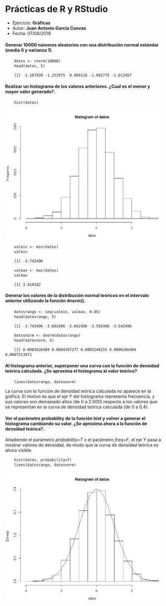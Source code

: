 # Prácticas de R y RStudio
- Ejercicio: **Gráficas**
- Autor: **Juan Antonio García Cuevas**
- Fecha: 07/06/2016

#### Generar 10000 números aleatorios con una distribución normal estándar (media 0 y varianza 1). 
```
	datos <- rnorm(10000)
	head(datos, 5)
```
```
	[1] -1.107828 -1.252975  0.989110 -1.092775 -1.012457
```

#### Realizar un histograma de los valores anteriores. ¿Cual es el menor y mayor valor generado?. 
```
	hist(datos)
```
![Histograma 1](images/Histograma1.PNG)	
```
	valmin <- min(datos)
	valmin
```
```
	[1] -3.742496
```
	
```
	valmax <- max(datos)
	valmax
```
```
	[1] 3.416182
```

#### Generar los valores de la distribución normal teóricos en el intervalo anterior utilizando la función dnorm(). 

```
	datosrango <- seq(valmin, valmax, 0.05)
	head(datosrango, 5)
```
```
	[1] -3.742496 -3.692496 -3.642496 -3.592496 -3.542496
```
	
```
	datosnorm <- dnorm(datosrango)
	head(datosnorm, 5)
```
```
	[1] 0.0003626489 0.0004367277 0.0005246255 0.0006286404 0.0007513971
```
	
#### Al histograma anterior, superponer una curva con la función de densidad teórica calculada. ¿Se aproxima el histograma al valor teórico? 
```
	lines(datosrango, datosnorm)
```

La curva con la función de densidad teórica calculada no aparece en la gráfica. El motivo es que el eje Y del histograma representa frecuencia, y sus valores son demasiado altos (de 0 a 2.000) respecto a los valores que se representan en la curva de densidad teórica calculada (de 0 a 0,4).

#### Ver el parámetro probability de la función hist y volver a generar el histograma cambiando su valor. ¿Se aproxima ahora a la función de densidad teórica?.

Añadiendo el parámetro _probability=T_ o el parámetro _freq=F_, el eje Y pasa a mostrar valores de densidad, de modo que la curva de densidad teórica es ahora visible.

```
	hist(datos, probability=T)
	lines(datosrango, datosnorm)
```
![Histograma 2](images/Histograma2.PNG)	

